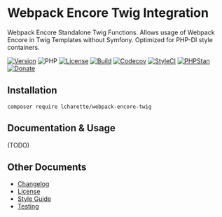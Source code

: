 # Webpack Encore Twig Integration
Webpack Encore Standalone Twig Functions. Allows usage of Webpack Encore in Twig Templates without Symfony. Optimized for PHP-DI style containers.

[![Version](https://img.shields.io/packagist/v/lcharette/webpack-encore-twig)](https://github.com/lcharette/webpack-encore-twig/releases)
![PHP](https://img.shields.io/packagist/php-v/lcharette/webpack-encore-twig/main?color=brightgreen)
[![License](https://img.shields.io/badge/license-MIT-brightgreen.svg)](LICENSE)
[![Build](https://img.shields.io/github/workflow/status/lcharette/webpack-encore-twig/Build/main?logo=github)](https://github.com/lcharette/webpack-encore-twig/actions)
[![Codecov](https://codecov.io/gh/lcharette/webpack-encore-twig/branch/main/graph/badge.svg)](https://app.codecov.io/gh/lcharette/webpack-encore-twig/branch/main)
[![StyleCI](https://github.styleci.io/repos/444619108/shield?branch=develop-5.0&style=flat)](https://github.styleci.io/repos/444619108)
[![PHPStan](https://img.shields.io/github/workflow/status/lcharette/webpack-encore-twig/PHPStan/main?label=PHPStan)](https://github.com/lcharette/webpack-encore-twig/actions/workflows/PHPStan.yml)
[![Donate](https://img.shields.io/badge/Donate-Buy%20Me%20a%20Coffee-blue.svg)](https://ko-fi.com/lcharette)

## Installation
```
composer require lcharette/webpack-encore-twig
```

## Documentation & Usage

(TODO)

## Other Documents
- [Changelog](CHANGELOG.md)
- [License](LICENSE)
- [Style Guide](.github/STYLE-GUIDE.md)
- [Testing](.github/RUNNING_TESTS.md)

